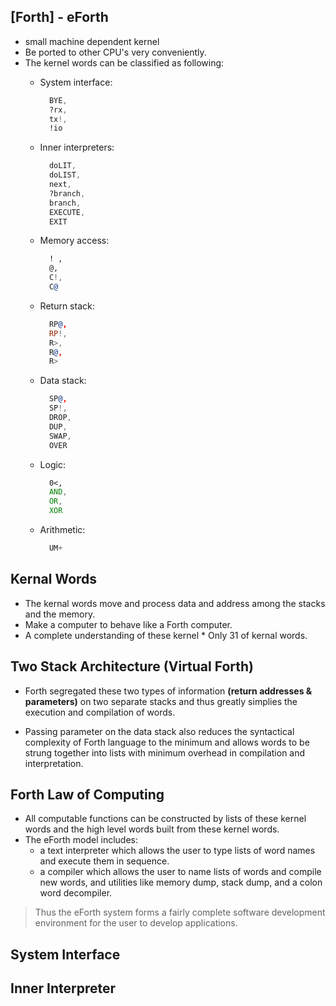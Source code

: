 ## [Forth] - eForth

* small machine dependent kernel
* Be ported to other CPU's very conveniently.
* The kernel words can be classified as following:
  * System interface: 
    ```asm
      BYE, 
      ?rx, 
      tx!, 
      !io
    ```
  * Inner interpreters: 
    ```asm
      doLIT, 
      doLIST, 
      next, 
      ?branch, 
      branch, 
      EXECUTE, 
      EXIT
    ```

  * Memory access: 
    ```asm
      ! , 
      @, 
      C!, 
      C@
    ```

  * Return stack: 
    ```asm
      RP@, 
      RP!, 
      R>, 
      R@, 
      R>
    ```

  * Data stack: 
    ```asm
      SP@, 
      SP!, 
      DROP, 
      DUP, 
      SWAP, 
      OVER
    ```
  * Logic: 
    ```asm
      0<, 
      AND, 
      OR, 
      XOR
    ```
  * Arithmetic: 
    ```asm
      UM+
    ```

## Kernal Words
* The kernal words move and process data and address among the stacks and the memory. 
* Make a computer to behave like a Forth computer. 
* A complete understanding of these kernel * Only 31 of kernal words.

## Two Stack Architecture (Virtual Forth)
* Forth segregated these two types of information **(return addresses & parameters)** on two
separate stacks and thus greatly simplies the execution and compilation of words.

* Passing parameter on
the data stack also reduces the syntactical complexity of Forth language to the minimum and allows words
to be strung together into lists with minimum overhead in compilation and interpretation.

## Forth Law of Computing
* All computable functions can be constructed by lists of these kernel words and the high level
words built from these kernel words. 
* The eForth model includes:
  * a text interpreter which allows the user to type lists of word names and execute them in sequence. 
  * a compiler which allows the user to name lists of words and compile new words, and utilities like memory dump, stack dump, and a colon word decompiler. 
> Thus the eForth system forms a fairly complete software development environment for the user to develop applications. 


## System Interface
  

## Inner Interpreter